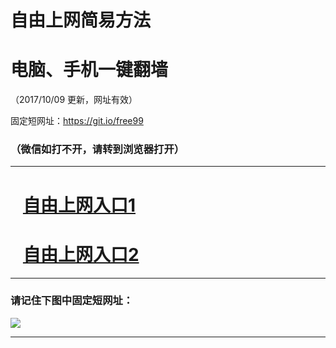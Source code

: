 ﻿# 自由上网简易方法

# 电脑、手机一键翻墙

（2017/10/09 更新，网址有效）

固定短网址：https://git.io/free99

### （微信如打不开，请转到浏览器打开）


***





# &nbsp;&nbsp; <a href="http://ft121236116.fwq-tz-1001.info/fwqtz01.html?t=10090019135 " target="_blank">自由上网入口1</a>
# &nbsp;&nbsp; <a href="http://ft1949824463.fwq-tz-1002.info/fwqtz02.html?t=100900124007 " target="_blank">自由上网入口2</a>
***

### 请记住下图中固定短网址：

<img src="https://s3-us-west-2.amazonaws.com/fwq-1001/yjfq-20170905okok.png" /> 


***

